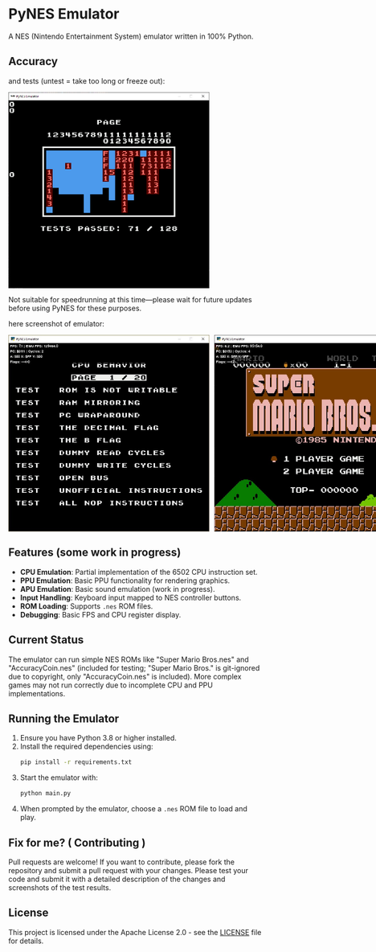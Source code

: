 # PyNES Emulator

A NES (Nintendo Entertainment System) emulator written in 100% Python.

## Accuracy

and tests (untest = take too long or freeze out):

<div style="display: flex; gap: 10px;">
    <img src="./assets/screenshot/testshot 2025-10-16 091937.png" width="400"/>
</div>

Not suitable for speedrunning at this time—please wait for future updates before using PyNES for these purposes.

here screenshot of emulator:

<div style="display: flex; gap: 10px;">
    <img src="./assets/screenshot/Screenshot 2025-10-15 180105.jpg" alt="PyNES Screenshot" width="400"/>
    <img src="./assets/screenshot/Screenshot 2025-10-15 180238.jpg" width="400"/>
</div>

## Features (some work in progress)

- **CPU Emulation**: Partial implementation of the 6502 CPU instruction set.
- **PPU Emulation**: Basic PPU functionality for rendering graphics.
- **APU Emulation**: Basic sound emulation (work in progress).
- **Input Handling**: Keyboard input mapped to NES controller buttons.
- **ROM Loading**: Supports `.nes` ROM files.
- **Debugging**: Basic FPS and CPU register display.

## Current Status

The emulator can run simple NES ROMs like "Super Mario Bros.nes" and "AccuracyCoin.nes" (included for testing; "Super Mario Bros." is git-ignored due to copyright, only "AccuracyCoin.nes" is included). More complex games may not run correctly due to incomplete CPU and PPU implementations.

## Running the Emulator

1. Ensure you have Python 3.8 or higher installed.
2. Install the required dependencies using:
   ```bash
   pip install -r requirements.txt
   ```
3. Start the emulator with:
   ```bash
   python main.py
   ```
4. When prompted by the emulator, choose a `.nes` ROM file to load and play.

## Fix for me? ( Contributing )

Pull requests are welcome! If you want to contribute, please fork the repository and submit a pull request with your changes. Please test your code and submit it with a detailed description of the changes and screenshots of the test results.

## License

This project is licensed under the Apache License 2.0 - see the [LICENSE](LICENSE.md) file for details.
